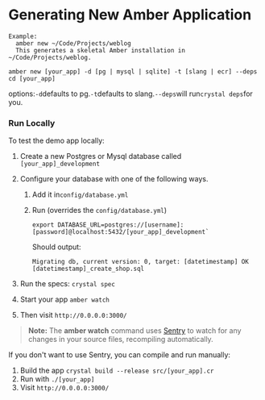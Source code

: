 # Generating New Amber Application

```
Example:
  amber new ~/Code/Projects/weblog
  This generates a skeletal Amber installation in ~/Code/Projects/weblog.
  
amber new [your_app] -d [pg | mysql | sqlite] -t [slang | ecr] --deps 
cd [your_app]
```

options:`-d`defaults to pg.`-t`defaults to slang.`--deps`will run`crystal deps`for you.

### Run Locally

To test the demo app locally:

1. Create a new Postgres or Mysql database called
   `[your_app]_development`
2. Configure your database with one of the following ways.

   1. Add it in`config/database.yml`

   2. Run (overrides the `config/database.yml`)  
      ```
      export DATABASE_URL=postgres://[username]:[password]@localhost:5432/[your_app]_development`
      ```                                     
      Should output:  
     
      ```
      Migrating db, current version: 0, target: [datetimestamp] OK [datetimestamp]_create_shop.sql
      ```

3. Run the specs: `crystal spec`

4. Start your app `amber watch`

5. Then visit `http://0.0.0.0:3000/`

> **Note:** The **amber watch** command uses [Sentry](https://github.com/samueleaton/sentry) to watch for any changes in your source files, recompiling automatically.

If you don't want to use Sentry, you can compile and run manually:

1. Build the app `crystal build --release src/[your_app].cr`
2. Run with `./[your_app]`
3. Visit `http://0.0.0.0:3000/`



